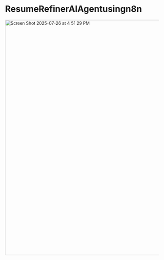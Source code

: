 # ResumeRefinerAIAgentusingn8n
<img width="624" height="770" alt="Screen Shot 2025-07-26 at 4 51 29 PM" src="https://github.com/user-attachments/assets/816f4e3e-600e-4efd-9abc-e14c97f11f09" />


